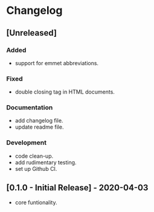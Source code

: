 # Changelog


## [Unreleased]


### Added

- support for emmet abbreviations.


### Fixed

- double closing tag in HTML documents.


### Documentation

- add changelog file.
- update readme file.


### Development

- code clean-up.
- add rudimentary testing.
- set up Github CI.


## [0.1.0 - Initial Release] - 2020-04-03

- core funtionality.
